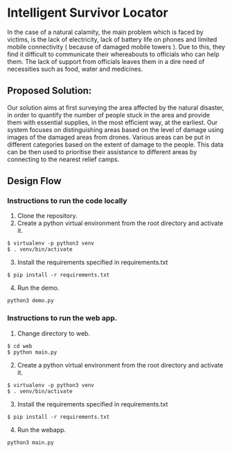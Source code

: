 # Intelligent Survivor Locator

In the case of a natural calamity, the main problem which is faced by victims, is the lack of electricity, lack of battery life on phones and limited mobile connectivity ( because of damaged mobile towers ). Due to this, they find it difficult to communicate their whereabouts to officials who can help them. The lack of support from officials leaves them in a dire need of necessities such as food, water and medicines.  

## Proposed Solution: 
Our solution aims at first surveying the area affected by the natural disaster, in order to quantify the number of people stuck in the area and provide them with essential supplies, in the most efficient way, at the earliest. Our system focuses on distinguishing areas based on the level of damage using images of the damaged areas from drones. Various areas can be put in different categories based on the extent of damage to the people. This data can be then used to prioritise their assistance to different areas by connecting to the nearest relief camps.

## Design Flow 



### Instructions to run the code locally

1. Clone the repository.
2. Create a python virtual environment from the root directory and activate it.
```
$ virtualenv -p python3 venv
$ . venv/bin/activate 
```
3. Install the requirements specified in requirements.txt 
```
$ pip install -r requirements.txt 
```

4. Run the demo. 
```
python3 demo.py
``` 

### Instructions to run the web app.

1. Change directory to web. 
``` 
$ cd web
$ python main.py
 ```
2. Create a python virtual environment from the root directory and activate it.
```
$ virtualenv -p python3 venv
$ . venv/bin/activate 
```
3. Install the requirements specified in requirements.txt 
```
$ pip install -r requirements.txt 
```

4. Run the webapp. 
```
python3 main.py
``` 



